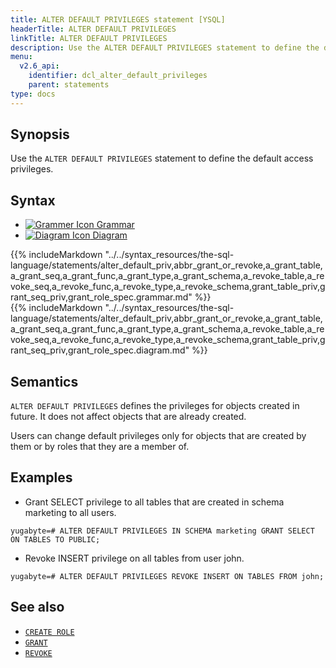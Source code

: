 ```yaml
---
title: ALTER DEFAULT PRIVILEGES statement [YSQL]
headerTitle: ALTER DEFAULT PRIVILEGES
linkTitle: ALTER DEFAULT PRIVILEGES
description: Use the ALTER DEFAULT PRIVILEGES statement to define the default access privileges.
menu:
  v2.6_api:
    identifier: dcl_alter_default_privileges
    parent: statements
type: docs
---
```


## Synopsis

Use the `ALTER DEFAULT PRIVILEGES` statement to define the default access privileges.

## Syntax

<ul class="nav nav-tabs nav-tabs-yb">
  <li >
    <a href="#grammar" class="nav-link active" id="grammar-tab" data-toggle="tab" role="tab" aria-controls="grammar" aria-selected="true">
      <img src="/icons/file-lines.svg" alt="Grammer Icon">
      Grammar
    </a>
  </li>
  <li>
    <a href="#diagram" class="nav-link" id="diagram-tab" data-toggle="tab" role="tab" aria-controls="diagram" aria-selected="false">
      <img src="/icons/diagram.svg" alt="Diagram Icon">
      Diagram
    </a>
  </li>
</ul>

<div class="tab-content">
  <div id="grammar" class="tab-pane fade show active" role="tabpanel" aria-labelledby="grammar-tab">
  {{% includeMarkdown "../../syntax_resources/the-sql-language/statements/alter_default_priv,abbr_grant_or_revoke,a_grant_table,a_grant_seq,a_grant_func,a_grant_type,a_grant_schema,a_revoke_table,a_revoke_seq,a_revoke_func,a_revoke_type,a_revoke_schema,grant_table_priv,grant_seq_priv,grant_role_spec.grammar.md" %}}
  </div>
  <div id="diagram" class="tab-pane fade" role="tabpanel" aria-labelledby="diagram-tab">
  {{% includeMarkdown "../../syntax_resources/the-sql-language/statements/alter_default_priv,abbr_grant_or_revoke,a_grant_table,a_grant_seq,a_grant_func,a_grant_type,a_grant_schema,a_revoke_table,a_revoke_seq,a_revoke_func,a_revoke_type,a_revoke_schema,grant_table_priv,grant_seq_priv,grant_role_spec.diagram.md" %}}
  </div>
</div>

## Semantics

`ALTER DEFAULT PRIVILEGES` defines the privileges for objects created in future. It does not affect objects that are already created.

Users can change default privileges only for objects that are created by them or by roles that they are a member of.

## Examples

- Grant SELECT privilege to all tables that are created in schema marketing to all users.

```plpgsql
yugabyte=# ALTER DEFAULT PRIVILEGES IN SCHEMA marketing GRANT SELECT ON TABLES TO PUBLIC;
```

- Revoke INSERT privilege on all tables from user john.

```plpgsql
yugabyte=# ALTER DEFAULT PRIVILEGES REVOKE INSERT ON TABLES FROM john;
```

## See also

- [`CREATE ROLE`](../dcl_create_role)
- [`GRANT`](../dcl_grant)
- [`REVOKE`](../dcl_revoke)
